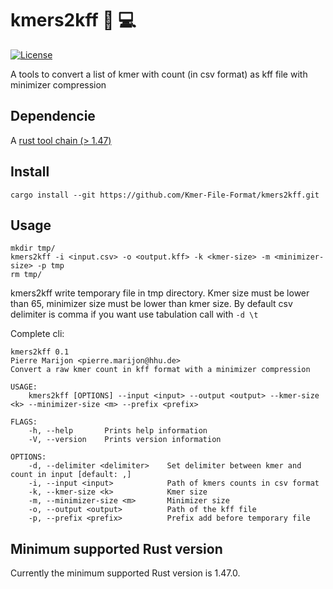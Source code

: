 # kmers2kff 🧬 💻

[![License](https://img.shields.io/badge/license-AGPL--3.0-green)](https://github.com/Kmer-File-Format/kmers2kff/blob/master/LICENSE)

A tools to convert a list of kmer with count (in csv format) as kff file with minimizer compression

## Dependencie

A [rust tool chain (> 1.47)](https://rustup.rs/)

## Install

```
cargo install --git https://github.com/Kmer-File-Format/kmers2kff.git
```

## Usage

```
mkdir tmp/
kmers2kff -i <input.csv> -o <output.kff> -k <kmer-size> -m <minimizer-size> -p tmp
rm tmp/
```

kmers2kff write temporary file in tmp directory. Kmer size must be lower than 65, minimizer size must be lower than kmer size. By default csv delimiter is comma if you want use tabulation call with `-d \t`


Complete cli:
```
kmers2kff 0.1
Pierre Marijon <pierre.marijon@hhu.de>
Convert a raw kmer count in kff format with a minimizer compression

USAGE:
    kmers2kff [OPTIONS] --input <input> --output <output> --kmer-size <k> --minimizer-size <m> --prefix <prefix>

FLAGS:
    -h, --help       Prints help information
    -V, --version    Prints version information

OPTIONS:
    -d, --delimiter <delimiter>    Set delimiter between kmer and count in input [default: ,]
    -i, --input <input>            Path of kmers counts in csv format
    -k, --kmer-size <k>            Kmer size
    -m, --minimizer-size <m>       Minimizer size
    -o, --output <output>          Path of the kff file
    -p, --prefix <prefix>          Prefix add before temporary file
```

## Minimum supported Rust version

Currently the minimum supported Rust version is 1.47.0.
